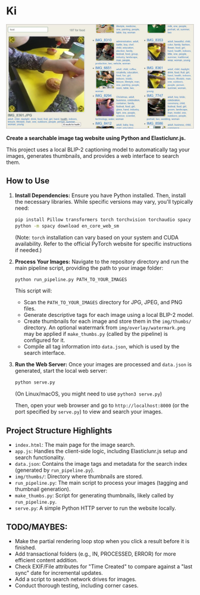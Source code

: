 # Ki

![SCREENSHOT](https://raw.githubusercontent.com/twobob/Ki/master/2ColumnScreenshot.JPG "Screenshot of example implementation")

__Create a searchable image tag website using Python and Elasticlunr.js.__

This project uses a local BLIP-2 captioning model to automatically tag your images, generates thumbnails, and provides a web interface to search them.

## How to Use

1.  **Install Dependencies:**
    Ensure you have Python installed. Then, install the necessary libraries. While specific versions may vary, you'll typically need:
    ```bash
    pip install Pillow transformers torch torchvision torchaudio spacy tqdm
    python -m spacy download en_core_web_sm 
    ```
    (Note: `torch` installation can vary based on your system and CUDA availability. Refer to the official PyTorch website for specific instructions if needed.)

2.  **Process Your Images:**
    Navigate to the repository directory and run the main pipeline script, providing the path to your image folder:
    ```bash
    python run_pipeline.py PATH_TO_YOUR_IMAGES
    ```
    This script will:
    *   Scan the `PATH_TO_YOUR_IMAGES` directory for JPG, JPEG, and PNG files.
    *   Generate descriptive tags for each image using a local BLIP-2 model.
    *   Create thumbnails for each image and store them in the `img/thumbs/` directory. An optional watermark from `img/overlay/watermark.png` may be applied if `make_thumbs.py` (called by the pipeline) is configured for it.
    *   Compile all tag information into `data.json`, which is used by the search interface.

3.  **Run the Web Server:**
    Once your images are processed and `data.json` is generated, start the local web server:
    ```bash
    python serve.py
    ```
    (On Linux/macOS, you might need to use `python3 serve.py`)

    Then, open your web browser and go to `http://localhost:8000` (or the port specified by `serve.py`) to view and search your images.

## Project Structure Highlights
-   `index.html`: The main page for the image search.
-   `app.js`: Handles the client-side logic, including Elasticlunr.js setup and search functionality.
-   `data.json`: Contains the image tags and metadata for the search index (generated by `run_pipeline.py`).
-   `img/thumbs/`: Directory where thumbnails are stored.
-   `run_pipeline.py`: The main script to process your images (tagging and thumbnail generation).
-   `make_thumbs.py`: Script for generating thumbnails, likely called by `run_pipeline.py`.
-   `serve.py`: A simple Python HTTP server to run the website locally.

## TODO/MAYBES:
*   Make the partial rendering loop stop when you click a result before it is finished.
*   Add transactional folders (e.g., IN, PROCESSED, ERROR) for more efficient content addition.
*   Check EXIF/File attributes for "Time Created" to compare against a "last sync" date for incremental updates.
*   Add a script to search network drives for images.
*   Conduct thorough testing, including corner cases.

